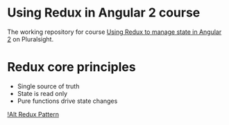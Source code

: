 # Using Redux in Angular 2 course

The working repository for course [Using Redux to manage state in Angular 2](https://app.pluralsight.com/library/courses/angular-2-redux-manage-state/table-of-contents) on Pluralsight.

# Redux core principles
* Single source of truth
* State is read only
* Pure functions drive state changes

[!Alt Redux Pattern](https://raw.githubusercontent.com/lesnikovskiy/redux_ng2_/master/assets/redux.JPG)